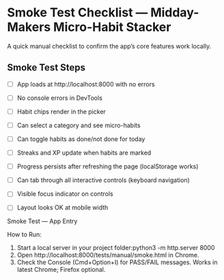 # Smoke Test Checklist — Midday-Makers Micro-Habit Stacker

A quick manual checklist to confirm the app’s core features work locally.

## Smoke Test Steps

- [ ] App loads at http://localhost:8000 with no errors
- [ ] No console errors in DevTools
- [ ] Habit chips render in the picker
- [ ] Can select a category and see micro-habits
- [ ] Can toggle habits as done/not done for today
- [ ] Streaks and XP update when habits are marked
- [ ] Progress persists after refreshing the page (localStorage works)
- [ ] Can tab through all interactive controls (keyboard navigation)
- [ ] Visible focus indicator on controls
- [ ] Layout looks OK at mobile width


Smoke Test — App Entry

How to Run:
1. Start a local server in your project folder:python3 -m http.server 8000 
2. Open http://localhost:8000/tests/manual/smoke.html in Chrome. 
3. Check the Console (Cmd+Option+I) for PASS/FAIL messages. 
Works in latest Chrome; Firefox optional. 